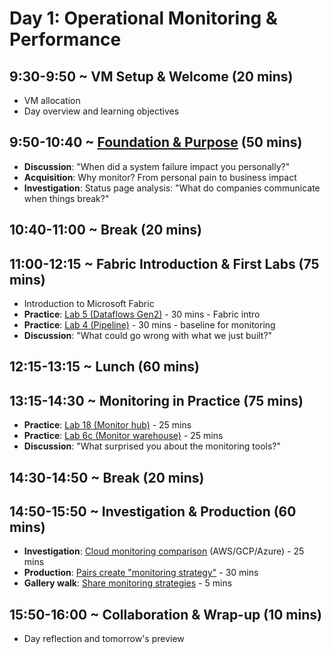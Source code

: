 # Day 1: Operational Monitoring & Performance

## 9:30-9:50 ~ VM Setup & Welcome (20 mins)
- VM allocation
- Day overview and learning objectives

## 9:50-10:40 ~ [Foundation & Purpose](../day1/foundation-purpose.md) (50 mins)
- **Discussion**: "When did a system failure impact you personally?"
- **Acquisition**: Why monitor? From personal pain to business impact
- **Investigation**: Status page analysis: "What do companies communicate when things break?"

## 10:40-11:00 ~ Break (20 mins)

## 11:00-12:15 ~ Fabric Introduction & First Labs (75 mins)
- Introduction to Microsoft Fabric
- **Practice**: [Lab 5 (Dataflows Gen2)](../labs/05-dataflows-gen2.md) - 30 mins - Fabric intro
- **Practice**: [Lab 4 (Pipeline)](../labs/04-ingest-pipeline.md) - 30 mins - baseline for monitoring
- **Discussion**: "What could go wrong with what we just built?"

## 12:15-13:15 ~ Lunch (60 mins)

## 13:15-14:30 ~ Monitoring in Practice (75 mins)
- **Practice**: [Lab 18 (Monitor hub)](../labs/18-monitor-hub.md) - 25 mins
- **Practice**: [Lab 6c (Monitor warehouse)](../labs/06c-monitor-data-warehouse.md) - 25 mins
- **Discussion**: "What surprised you about the monitoring tools?"

## 14:30-14:50 ~ Break (20 mins)

## 14:50-15:50 ~ Investigation & Production (60 mins)
- **Investigation**: [Cloud monitoring comparison](../day1/cloud-monitoring-comparison.md) (AWS/GCP/Azure) - 25 mins
- **Production**: [Pairs create "monitoring strategy"](../day1/monitoring-strategy-creation.md) - 30 mins
- **Gallery walk**: [Share monitoring strategies](../day1/share-monitoring-strategies.md) - 5 mins

## 15:50-16:00 ~ Collaboration & Wrap-up (10 mins)
- Day reflection and tomorrow's preview

